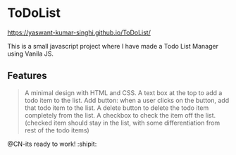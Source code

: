 # ToDoList
https://yaswant-kumar-singhi.github.io/ToDoList/

This is a small javascript project where I have made a Todo List Manager using Vanila JS.

## Features

> A minimal design with HTML and CSS.
> A text box at the top to add a todo item to the list.
> Add button: when a user clicks on the button, add that todo item to the list.
> A delete button to delete the todo item completely from the list.
> A checkbox to check the item off the list. (checked item should stay in the list, with some differentiation from rest of the todo items)

@CN-its ready to work! :shipit:
